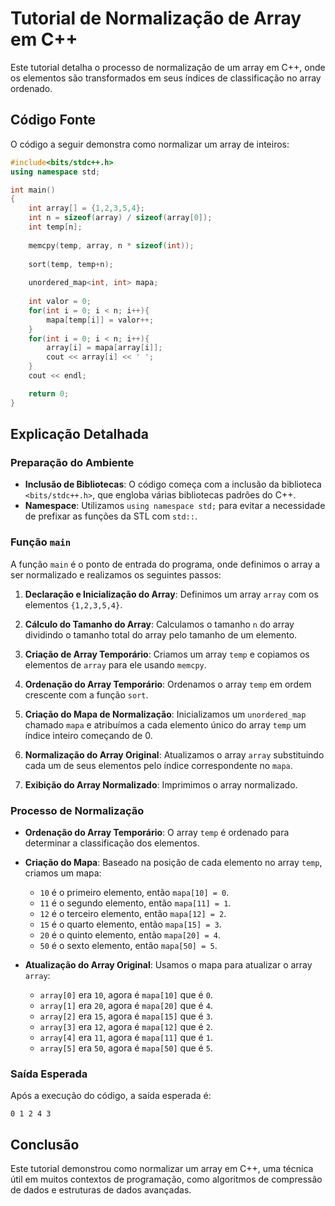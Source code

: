 # Tutorial de Normalização de Array em C++

Este tutorial detalha o processo de normalização de um array em C++, onde os elementos são transformados em seus índices de classificação no array ordenado.

## Código Fonte

O código a seguir demonstra como normalizar um array de inteiros:

```cpp
#include<bits/stdc++.h>
using namespace std;

int main()
{
    int array[] = {1,2,3,5,4};
    int n = sizeof(array) / sizeof(array[0]);
    int temp[n];
    
    memcpy(temp, array, n * sizeof(int));
    
    sort(temp, temp+n);
    
    unordered_map<int, int> mapa;
    
    int valor = 0;
    for(int i = 0; i < n; i++){
        mapa[temp[i]] = valor++;
    }
    for(int i = 0; i < n; i++){
        array[i] = mapa[array[i]];
        cout << array[i] << ' ';
    }
    cout << endl;

    return 0;
}
```

## Explicação Detalhada

### Preparação do Ambiente

- **Inclusão de Bibliotecas**: O código começa com a inclusão da biblioteca `<bits/stdc++.h>`, que engloba várias bibliotecas padrões do C++.
- **Namespace**: Utilizamos `using namespace std;` para evitar a necessidade de prefixar as funções da STL com `std::`.

### Função `main`

A função `main` é o ponto de entrada do programa, onde definimos o array a ser normalizado e realizamos os seguintes passos:

1. **Declaração e Inicialização do Array**: Definimos um array `array` com os elementos `{1,2,3,5,4}`.

2. **Cálculo do Tamanho do Array**: Calculamos o tamanho `n` do array dividindo o tamanho total do array pelo tamanho de um elemento.

3. **Criação de Array Temporário**: Criamos um array `temp` e copiamos os elementos de `array` para ele usando `memcpy`.

4. **Ordenação do Array Temporário**: Ordenamos o array `temp` em ordem crescente com a função `sort`.

5. **Criação do Mapa de Normalização**: Inicializamos um `unordered_map` chamado `mapa` e atribuímos a cada elemento único do array `temp` um índice inteiro começando de 0.

6. **Normalização do Array Original**: Atualizamos o array `array` substituindo cada um de seus elementos pelo índice correspondente no `mapa`.

7. **Exibição do Array Normalizado**: Imprimimos o array normalizado.

### Processo de Normalização

- **Ordenação do Array Temporário**: O array `temp` é ordenado para determinar a classificação dos elementos.
- **Criação do Mapa**: Baseado na posição de cada elemento no array `temp`, criamos um mapa:
  - `10` é o primeiro elemento, então `mapa[10] = 0`.
  - `11` é o segundo elemento, então `mapa[11] = 1`.
  - `12` é o terceiro elemento, então `mapa[12] = 2`.
  - `15` é o quarto elemento, então `mapa[15] = 3`.
  - `20` é o quinto elemento, então `mapa[20] = 4`.
  - `50` é o sexto elemento, então `mapa[50] = 5`.

- **Atualização do Array Original**: Usamos o mapa para atualizar o array `array`:
  - `array[0]` era `10`, agora é `mapa[10]` que é `0`.
  - `array[1]` era `20`, agora é `mapa[20]` que é `4`.
  - `array[2]` era `15`, agora é `mapa[15]` que é `3`.
  - `array[3]` era `12`, agora é `mapa[12]` que é `2`.
  - `array[4]` era `11`, agora é `mapa[11]` que é `1`.
  - `array[5]` era `50`, agora é `mapa[50]` que é `5`.

### Saída Esperada

Após a execução do código, a saída esperada é:

```
0 1 2 4 3
```

## Conclusão

Este tutorial demonstrou como normalizar um array em C++, uma técnica útil em muitos contextos de programação, como algoritmos de compressão de dados e estruturas de dados avançadas.
```
